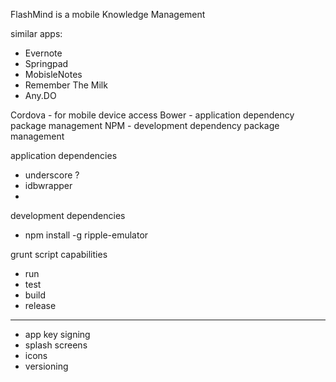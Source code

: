 FlashMind is a mobile Knowledge Management

similar apps:
 - Evernote
 - Springpad
 - MobisleNotes
 - Remember The Milk
 - Any.DO





Cordova - for mobile device access
Bower - application dependency package management
NPM - development dependency package management


application dependencies
 - underscore ?
 - idbwrapper
 - 

development dependencies
 - npm install -g ripple-emulator


grunt script capabilities
 - run
 - test
 - build
 - release
 - - - - - - - - 
 - app key signing
 - splash screens
 - icons
 - versioning
